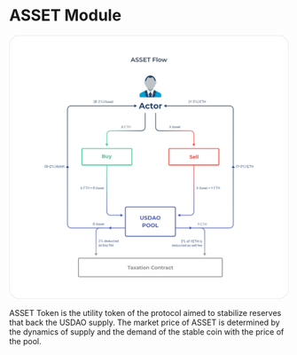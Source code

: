 # ASSET Module

![ASSET Token Flow](<../../../.gitbook/assets/Asset Flow.png>)

ASSET Token is the utility token of the protocol aimed to stabilize reserves that back the USDAO supply. The market price of ASSET is determined by the dynamics of supply and the demand of the stable coin with the price of the pool.​
